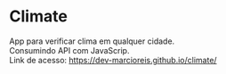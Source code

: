 # Climate
App para verificar clima em qualquer cidade.<br>
Consumindo API com JavaScrip.<br>
Link de acesso: https://dev-marcioreis.github.io/climate/
